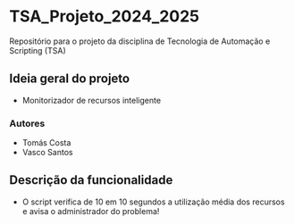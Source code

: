 # TSA_Projeto_2024_2025
Repositório para o projeto da disciplina de Tecnologia de Automação e Scripting (TSA)

## Ideia geral do projeto
* Monitorizador de recursos inteligente

### Autores
* Tomás Costa
* Vasco Santos

## Descrição da funcionalidade
* O script verifica de 10 em 10 segundos a utilização média dos recursos e avisa o administrador do problema!
